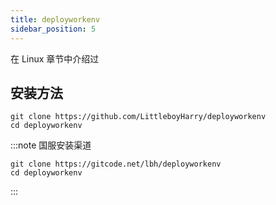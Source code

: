 ```yaml
---
title: deployworkenv
sidebar_position: 5
---
```


在 Linux 章节中介绍过

## 安装方法

```shell
git clone https://github.com/LittleboyHarry/deployworkenv
cd deployworkenv
```

:::note 国服安装渠道

```shell
git clone https://gitcode.net/lbh/deployworkenv
cd deployworkenv
```

:::
